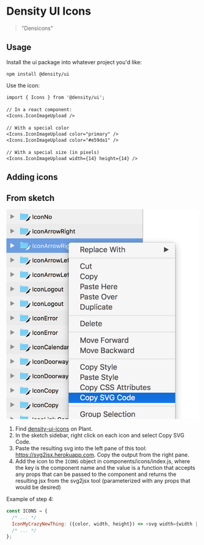 # Density UI Icons

> "Densicons"

## Usage

Install the ui package into whatever project you'd like:
```
npm install @density/ui
```

Use the icon:
```
import { Icons } from '@density/ui';

// In a react component:
<Icons.IconImageUpload />

// With a special color
<Icons.IconImageUpload color="primary" />
<Icons.IconImageUpload color="#e59da1" />

// With a special size (in pixels)
<Icons.IconImageUpload width={14} height={14} />
```

## Adding icons

## From sketch
![sketch-svg.png](sketch-svg.png)

1. Find [density-ui-icons](https://projects.plantapp.io/p/16938?r=1) on Plant.
2. In the sketch sidebar, right click on each icon and select Copy SVG Code.
3. Paste the resulting svg into the left pane of this tool: https://svg2jsx.herokuapp.com. Copy the output from the right pane.
4. Add the icon to the `ICONS` object in components/icons/index.js, where the key is the component
   name and the value is a function that accepts any props that can be passed to the component and
   returns the resulting jsx from the svg2jsx tool (parameterized with any props that would be
   desired)

Example of step 4:
```javascript
const ICONS = {
  /* ... */
  IconMyCrazyNewThing: ({color, width, height}) => <svg width={width || 18} height={height || 18}>...</svg>,
  /* ... */
};
```

